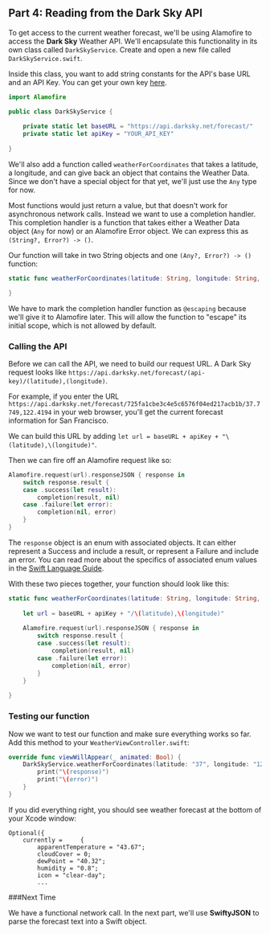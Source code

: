 ## Part 4: Reading from the Dark Sky API

To get access to the current weather forecast, we'll be using Alamofire to access the **Dark Sky** Weather API. We'll encapsulate this functionality in its own class called `DarkSkyService`. Create and open a new file called `DarkSkyService.swift`.

Inside this class, you want to add string constants for the API's base URL and an API Key. You can get your own key [here](https://darksky.net/dev/register).

```swift
import Alamofire

public class DarkSkyService {
    
    private static let baseURL = "https://api.darksky.net/forecast/"
    private static let apiKey = "YOUR_API_KEY"
    
}
```

We'll also add a function called `weatherForCoordinates` that takes a latitude, a longitude, and can give back an object that contains the Weather Data. Since we don't have a special object for that yet, we'll just use the `Any` type for now.


Most functions would just return a value, but that doesn't work for asynchronous network calls. Instead we want to use a completion handler. This completion handler is a function that takes either a Weather Data object (`Any` for now) or an Alamofire Error object. We can express this as `(String?, Error?) -> ()`.

Our function will take in two String objects and one `(Any?, Error?) -> ()` function:

```swift
static func weatherForCoordinates(latitude: String, longitude: String, completion: @escaping (Any?, Error?) -> ()) {

}
```

We have to mark the completion handler function as `@escaping` because we'll give it to Alamofire later. This will allow the function to "escape" its initial scope, which is not allowed by default.

### Calling the API

Before we can call the API, we need to build our request URL. A Dark Sky request looks like `https://api.darksky.net/forecast/(api-key)/(latitude),(longitude)`. 

For example, if you enter the URL `https://api.darksky.net/forecast/725fa1cbe3c4e5c6576f04ed217acb1b/37.7749,122.4194` in your web browser, you'll get the current forecast information for San Francisco.

We can build this URL by adding `let url = baseURL + apiKey + "\(latitude),\(longitude)"`.

Then we can fire off an Alamofire request like so:

```swift
Alamofire.request(url).responseJSON { response in
    switch response.result {
    case .success(let result):
        completion(result, nil)
    case .failure(let error):
        completion(nil, error)
    }
}
```

The `response` object is an enum with associated objects. It can either represent a Success and include a result, or represent a Failure and include an error. You can read more about the specifics of associated enum values in the [Swift Language Guide](https://developer.apple.com/library/content/documentation/Swift/Conceptual/Swift_Programming_Language/Enumerations.html#//apple_ref/doc/uid/TP40014097-CH12-ID148).

With these two pieces together, your function should look like this:

```swift
static func weatherForCoordinates(latitude: String, longitude: String, completion: @escaping (Any?, Error?) -> ()) {
    
    let url = baseURL + apiKey + "/\(latitude),\(longitude)"
    
    Alamofire.request(url).responseJSON { response in
        switch response.result {
        case .success(let result):
            completion(result, nil)
        case .failure(let error):
            completion(nil, error)
        }
    }
    
}
```

### Testing our function

Now we want to test our function and make sure everything works so far. Add this method to your `WeatherViewController.swift`:

```swift
override func viewWillAppear(_ animated: Bool) {
    DarkSkyService.weatherForCoordinates(latitude: "37", longitude: "122") { (response, error) in
        print("\(response)")
        print("\(error)")
    }
}
```

If you did everything right, you should see weather forecast at the bottom of your Xcode window:

```
Optional({
    currently =     {
        apparentTemperature = "43.67";
        cloudCover = 0;
        dewPoint = "40.32";
        humidity = "0.8";
        icon = "clear-day";
        ...
```

###Next Time

We have a functional network call. In the next part, we'll use **SwiftyJSON** to parse the forecast text into a Swift object.

